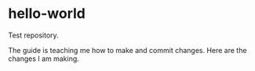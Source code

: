 # hello-world
Test repository.

The guide is teaching me how to make and commit changes.
Here are the changes I am making.
